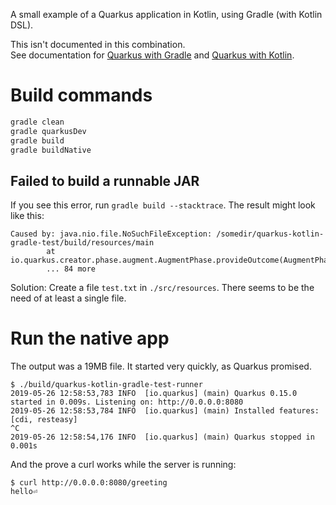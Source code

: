 A small example of a Quarkus application in Kotlin, using Gradle (with Kotlin DSL).

This isn't documented in this combination.  
See documentation for [Quarkus with Gradle](https://quarkus.io/guides/gradle-tooling) and
[Quarkus with Kotlin](https://quarkus.io/guides/kotlin).

# Build commands

```bash
gradle clean
gradle quarkusDev
gradle build
gradle buildNative
```

## Failed to build a runnable JAR

If you see this error, run `gradle build --stacktrace`. The result might look like this:

```
Caused by: java.nio.file.NoSuchFileException: /somedir/quarkus-kotlin-gradle-test/build/resources/main
        at io.quarkus.creator.phase.augment.AugmentPhase.provideOutcome(AugmentPhase.java:208)
        ... 84 more
```

Solution: Create a file `test.txt` in `./src/resources`.
There seems to be the need of at least a single file.

# Run the native app

The output was a 19MB file. It started very quickly, as Quarkus promised.

```
$ ./build/quarkus-kotlin-gradle-test-runner
2019-05-26 12:58:53,783 INFO  [io.quarkus] (main) Quarkus 0.15.0 started in 0.009s. Listening on: http://0.0.0.0:8080
2019-05-26 12:58:53,784 INFO  [io.quarkus] (main) Installed features: [cdi, resteasy]
^C
2019-05-26 12:58:54,176 INFO  [io.quarkus] (main) Quarkus stopped in 0.001s
```

And the prove a curl works while the server is running:

```
$ curl http://0.0.0.0:8080/greeting
hello⏎
```
